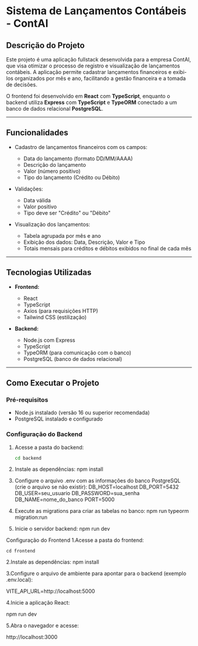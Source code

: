 # Sistema de Lançamentos Contábeis - ContAI

## Descrição do Projeto

Este projeto é uma aplicação fullstack desenvolvida para a empresa ContAI, que visa otimizar o processo de registro e visualização de lançamentos contábeis. A aplicação permite cadastrar lançamentos financeiros e exibi-los organizados por mês e ano, facilitando a gestão financeira e a tomada de decisões.

O frontend foi desenvolvido em **React** com **TypeScript**, enquanto o backend utiliza **Express** com **TypeScript** e **TypeORM** conectado a um banco de dados relacional **PostgreSQL**.

---

## Funcionalidades

- Cadastro de lançamentos financeiros com os campos:

  - Data do lançamento (formato DD/MM/AAAA)
  - Descrição do lançamento
  - Valor (número positivo)
  - Tipo do lançamento (Crédito ou Débito)

- Validações:

  - Data válida
  - Valor positivo
  - Tipo deve ser "Crédito" ou "Débito"

- Visualização dos lançamentos:
  - Tabela agrupada por mês e ano
  - Exibição dos dados: Data, Descrição, Valor e Tipo
  - Totais mensais para créditos e débitos exibidos no final de cada mês

---

## Tecnologias Utilizadas

- **Frontend:**

  - React
  - TypeScript
  - Axios (para requisições HTTP)
  - Tailwind CSS (estilização)

- **Backend:**
  - Node.js com Express
  - TypeScript
  - TypeORM (para comunicação com o banco)
  - PostgreSQL (banco de dados relacional)

---

## Como Executar o Projeto

### Pré-requisitos

- Node.js instalado (versão 16 ou superior recomendada)
- PostgreSQL instalado e configurado

### Configuração do Backend

1. Acesse a pasta do backend:

   ```bash
   cd backend

   ```

2. Instale as dependências:
   npm install

3. Configure o arquivo .env com as informações do banco PostgreSQL (crie o arquivo se não existir):
   DB_HOST=localhost
   DB_PORT=5432
   DB_USER=seu_usuario
   DB_PASSWORD=sua_senha
   DB_NAME=nome_do_banco
   PORT=5000

4. Execute as migrations para criar as tabelas no banco:
   npm run typeorm migration:run

5. Inicie o servidor backend:
   npm run dev

Configuração do Frontend
1.Acesse a pasta do frontend:

    cd frontend

2.Instale as dependências:
    npm install

3.Configure o arquivo de ambiente para apontar para o backend (exemplo .env.local):

VITE_API_URL=http://localhost:5000

4.Inicie a aplicação React:

npm run dev

5.Abra o navegador e acesse:

http://localhost:3000
